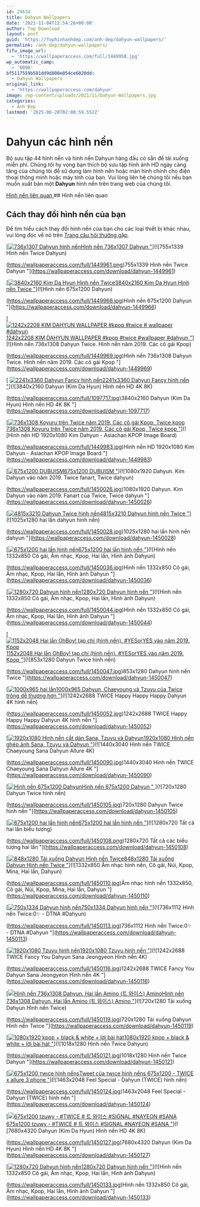 ```yaml
---
id: 29634
title: Dahyun Wallpapers
date: '2021-11-04T12:54:26+00:00'
author: Top Download
layout: post
guid: 'https://Tophinhanhdep.com/anh-dep/dahyun-wallpapers/'
permalink: /anh-dep/dahyun-wallpapers/
fifu_image_url:
  - 'https://wallpaperaccess.com/full/1449958.jpg'
wp_automatic_camp:
  - '8098'
bf5117559b581dd9d800e054ce6020dd:
  - Dahyun Wallpapers
original_link:
  - 'https://wallpaperaccess.com/dahyun'
image: /wp-content/uploads/2021/11/Dahyun-Wallpapers.jpg
categories:
  - Ảnh Đẹp
lastmod: '2025-06-28T02:00:59.552Z'
---
```

# Dahyun các hình nền

Bộ sưu tập 44 hình nền và hình nền Dahyun hàng đầu có sẵn để tải xuống miễn phí. Chúng tôi hy vọng bạn thích bộ sưu tập hình ảnh HD ngày càng tăng của chúng tôi để sử dụng làm hình nền hoặc màn hình chính cho điện thoại thông minh hoặc máy tính của bạn. Vui lòng liên hệ chúng tôi nếu bạn muốn xuất bản một **Dahyun** hình nền trên trang web của chúng tôi.

[Hình nền liên quan ](#related) ## Hình nền liên quan

## Cách thay đổi hình nền của bạn

Để tìm hiểu cách thay đổi hình nền của bạn cho các loại thiết bị khác nhau, vui lòng đọc về nó trên [Trang câu hỏi thường gặp](https://tophinhanhdep.com/faq/).

  
[[![736x1307 Dahyun hình nền](https://wallpaperaccess.com/full/1449958.jpg)Hình nền 736x1307 Dahyun "](https://wallpaperaccess.com/download/dahyun-1449958)](![755x1339 Hình nền Twice Dahyun)

(https://wallpaperaccess.com/full/1449961.png)755x1339 Hình nền Twice Dahyun "](https://wallpaperaccess.com/download/dahyun-1449961)

[[![3840x2160 Kim Da Hyun Hình nền Twice](https://wallpaperaccess.com/full/1449962.jpg)3840x2160 Kim Da Hyun Hình nền Twice "](https://wallpaperaccess.com/download/dahyun-1449962)](![Hình nền 675x1200 Dahyun)

(https://wallpaperaccess.com/full/1449966.jpg)Hình nền 675x1200 Dahyun "](https://wallpaperaccess.com/download/dahyun-1449966)

[[![1242x2208 KIM DAHYUN WALLPAPER #kpop #twice # wallpaper #dahyun](https://wallpaperaccess.com/full/1449967.png)1242x2208 KIM DAHYUN WALLPAPER #kpop #twice #wallpaper #dahyun "](https://wallpaperaccess.com/download/dahyun-1449967)](![Hình nền 736x1308 Dahyun Twice.  Hình nền năm 2019. Các cô gái Kpop)

(https://wallpaperaccess.com/full/1449969.jpg)Hình nền 736x1308 Dahyun Twice. Hình nền năm 2019. Các cô gái Kpop "](https://wallpaperaccess.com/download/dahyun-1449969)

[ [![2241x3360 Dahyun Fancy hình nền](https://wallpaperaccess.com/full/1449973.jpg)2241x3360 Dahyun Fancy hình nền "](https://wallpaperaccess.com/download/dahyun-1449973)](![3840x2160 Dahyun (Kim Da Hyun) Hình nền HD 4K 8K)

(https://wallpaperaccess.com/full/1097717.jpg)3840x2160 Dahyun (Kim Da Hyun) Hình nền HD 4K 8K "](https://wallpaperaccess.com/download/dahyun-1097717)

[[![736x1308 Koyuru trên Twice năm 2019. Các cô gái Kpop, Twice kpop](https://wallpaperaccess.com/full/1449978.jpg)736x1308 Koyuru trên Twice năm 2019. Các cô gái Kpop, Twice kpop "](https://wallpaperaccess.com/download/dahyun-1449978)](![Hình nền HD 1920x1080 Kim Dahyun - Asiachan KPOP Image Board)

(https://wallpaperaccess.com/full/1449983.jpg)Hình nền HD 1920x1080 Kim Dahyun - Asiachan KPOP Image Board "](https://wallpaperaccess.com/download/dahyun-1449983)

[[![675x1200 DUBUISM](https://wallpaperaccess.com/full/1450021.jpg)675x1200 DUBUISM "](https://wallpaperaccess.com/download/dahyun-1450021)](![1080x1920 Dahyun.  Kim Dahyun vào năm 2019. Twice fanart, Twice dahyun)

(https://wallpaperaccess.com/full/1450026.jpg)1080x1920 Dahyun. Kim Dahyun vào năm 2019. Fanart của Twice, Twice dahyun "](https://wallpaperaccess.com/download/dahyun-1450026)

[[![4815x3210 Dahyun Twice hình nền](https://wallpaperaccess.com/full/1450027.jpg)4815x3210 Dahyun hình nền Twice "](https://wallpaperaccess.com/download/dahyun-1450027)](![1025x1280 hai lần dahyun hình nền)

(https://wallpaperaccess.com/full/1450028.jpg)1025x1280 hai lần hình nền dahyun "](https://wallpaperaccess.com/download/dahyun-1450028)

[[![675x1200 hai lần hình nền](https://wallpaperaccess.com/full/1450031.jpg)675x1200 hai lần hình nền "](https://wallpaperaccess.com/download/dahyun-1450031)](![Hình nền 1332x850 Cô gái, Âm nhạc, Kpop, Hai lần, Hình ảnh Dahyun)

(https://wallpaperaccess.com/full/1450036.jpg)Hình nền 1332x850 Cô gái, Âm nhạc, Kpop, Hai lần, Hình ảnh Dahyun "](https://wallpaperaccess.com/download/dahyun-1450036)

[[![1280x720 Dahyun hình nền](https://wallpaperaccess.com/full/1450043.png)1280x720 Dahyun hình nền "](https://wallpaperaccess.com/download/dahyun-1450043)](![Hình nền 1332x850 Cô gái, Âm nhạc, Kpop, Hai lần, Hình ảnh Dahyun)

(https://wallpaperaccess.com/full/1450044.jpg)Hình nền 1332x850 Cô gái, Âm nhạc, Kpop, Hai lần, Hình ảnh Dahyun "](https://wallpaperaccess.com/download/dahyun-1450044)

[[![1152x2048 Hai lần OhBoy!  tạp chí (hình nền).  #YESorYES vào năm 2019. Kpop](https://wallpaperaccess.com/full/1450046.jpg)1152x2048 Hai lần OhBoy! tạp chí (hình nền). #YESorYES vào năm 2019. Kpop "](https://wallpaperaccess.com/download/dahyun-1450046)](![853x1280 Dahyun Twice hình nền)

(https://wallpaperaccess.com/full/1450047.jpg)853x1280 Dahyun hình nền Twice "](https://wallpaperaccess.com/download/dahyun-1450047)

[[![1000x965 hai lần](https://wallpaperaccess.com/full/1450049.jpg)1000x965 Dahyun, Chaeyoung và Tzuyu của Twice trông dễ thương hơn "](https://wallpaperaccess.com/download/dahyun-1450049)](![1242x2688 TWICE Happy Happy Happy Dahyun 4K hình nền)

(https://wallpaperaccess.com/full/1450052.jpg)1242x2688 TWICE Happy Happy Happy Dahyun 4K hình nền "](https://wallpaperaccess.com/download/dahyun-1450052)

[[![1920x1080 Hình nền cắt dán Sana, Tzuyu và Dahyun](https://wallpaperaccess.com/full/1450089.jpg)1920x1080 Hình nền ghép ảnh Sana, Tzuyu và Dahyun "](https://wallpaperaccess.com/download/dahyun-1450089)](![1440x3040 Hình nền TWICE Chaeyoung Sana Dahyun Allure 4K)

(https://wallpaperaccess.com/full/1450090.jpg)1440x3040 Hình nền TWICE Chaeyoung Sana Dahyun Allure 4K "](https://wallpaperaccess.com/download/dahyun-1450090)

[[![Hình nền 675x1200 Dahyun](https://wallpaperaccess.com/full/1450095.png)Hình nền 675x1200 Dahyun " ](https://wallpaperaccess.com/download/dahyun-1450095)](![720x1280 Dahyun Twice hình nền)

(https://wallpaperaccess.com/full/1450105.jpg)720x1280 Dahyun Twice hình nền "](https://wallpaperaccess.com/download/dahyun-1450105)

[[![675x1200 hai lần hình nền](https://wallpaperaccess.com/full/1450106.jpg)675x1200 hai lần hình nền "](https://wallpaperaccess.com/download/dahyun-1450106)](![1280x720 Tất cả hai lần biểu tượng)

(https://wallpaperaccess.com/full/1450108.png)1280x720 Tất cả các biểu tượng hai lần "](https://wallpaperaccess.com/download/dahyun-1450108)

[[![848x1280 Tải xuống Dahyun Hình nền Twice](https://wallpaperaccess.com/full/1450109.jpg)848x1280 Tải xuống Dahyun Hình nền Twice "](https://wallpaperaccess.com/download/dahyun-1450109)](![1332x850 Âm nhạc hình nền, Cô gái, Núi, Kpop, Mina, Hai lần, Dahyun)

(https://wallpaperaccess.com/full/1450110.jpg)Âm nhạc hình nền 1332x850, Cô gái, Núi, Kpop, Mina, Hai lần, Dahyun "](https://wallpaperaccess.com/download/dahyun-1450110)

[[![750x1334 Dahyun hình nền](https://wallpaperaccess.com/full/1450112.png)750x1334 Dahyun hình nền "](https://wallpaperaccess.com/download/dahyun-1450112)](![736x1112 Hình nền Twice:0✨ - DTNA #Dahyun)

(https://wallpaperaccess.com/full/1450113.jpg)736x1112 Hình nền Twice:0✨ - DTNA #Dahyun "](https://wallpaperaccess.com/download/dahyun-1450113)

[[![1920x1080 Tzuyu hình nền](https://wallpaperaccess.com/full/1450114.jpg)1920x1080 Tzuyu hình nền "](https://wallpaperaccess.com/download/dahyun-1450114)](![1242x2688 TWICE Fancy You Dahyun Sana Jeongyeon Hình nền 4K)

(https://wallpaperaccess.com/full/1450116.jpg)1242x2688 TWICE Fancy You Dahyun Sana Jeongyeon Hình nền 4K "](https://wallpaperaccess.com/download/dahyun-1450116)

[[![Hình nền 736x1308 Dahyun.  Hai lần Amino (트 와이스) Amino](https://wallpaperaccess.com/full/1450118.jpg)Hình nền 736x1308 Dahyun. Hai lần Amino (트 와이스) Amino "](https://wallpaperaccess.com/download/dahyun-1450118)](![720x1280 Tải xuống Dahyun Hình nền Twice)

(https://wallpaperaccess.com/full/1450119.jpg)720x1280 Tải xuống Dahyun Hình nền Twice "](https://wallpaperaccess.com/download/dahyun-1450119)

[[![1080x1920 kpop + black & white + lời bài hát](https://wallpaperaccess.com/full/1450120.png)1080x1920 kpop + black &amp; white + lời bài hát "](https://wallpaperaccess.com/download/dahyun-1450120)](![1018x1280 Hình nền Twice Dahyun)

(https://wallpaperaccess.com/full/1450121.jpg)1018x1280 Hình nền Twice Dahyun "](https://wallpaperaccess.com/download/dahyun-1450121)

[[![675x1200 тwιce hình nềnѕ](https://wallpaperaccess.com/full/1450122.jpg)Tweet của тwιce hình nềnѕ 675x1200 - TWICE x allure 3 phone "](https://wallpaperaccess.com/download/dahyun-1450122)](![1463x2048 Feel Special - Dahyun (TWICE) hình nền)

(https://wallpaperaccess.com/full/1450124.jpg)1463x2048 Feel Special - Dahyun (TWICE) hình nền "](https://wallpaperaccess.com/download/dahyun-1450124)

[[![675x1200 tzuwy - #TWICE # 트 와이스 #SIGNAL #NAYEON #SANA](https://wallpaperaccess.com/full/1450126.jpg)675x1200 tzuwy - #TWICE # 트 와이스 #SIGNAL #NAYEON #SANA "](https://wallpaperaccess.com/download/dahyun-1450126)](![7680x4320 Dahyun (Kim Da Hyun) Hình nền HD 4K 8K)

(https://wallpaperaccess.com/full/1450127.jpg)7680x4320 Dahyun (Kim Da Hyun) Hình nền HD 4K 8K "](https://wallpaperaccess.com/download/dahyun-1450127)

[[![1280x720 Dahyun hình nền](https://wallpaperaccess.com/full/1450132.png)1280x720 Dahyun hình nền "](https://wallpaperaccess.com/download/dahyun-1450132)](![Hình nền 1332x850 Cô gái, Âm nhạc, Kpop, Hai lần, Hình ảnh Dahyun)

(https://wallpaperaccess.com/full/1450133.jpg)Hình nền 1332x850 Cô gái, Âm nhạc, Kpop, Hai lần, Hình ảnh Dahyun "](https://wallpaperaccess.com/download/dahyun-1450133)
